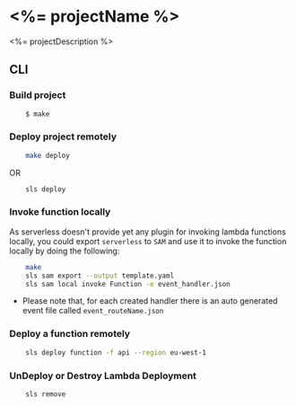# <%= projectName %>
<%= projectDescription %>

## CLI

### Build project 

```bash
    $ make
```

### Deploy project remotely

```bash
    make deploy
```

OR 

```bash
    sls deploy 
```

### Invoke function locally
As serverless doesn't provide yet any plugin for invoking lambda functions locally, you could export `serverless` to `SAM` and use it to invoke the function locally by doing the following:
 
```bash
    make
    sls sam export --output template.yaml  
    sls sam local invoke Function -e event_handler.json 
```

*   Please note that, for each created handler there is an auto generated event file called `event_routeName.json`
 
### Deploy a function remotely

```bash
    sls deploy function -f api --region eu-west-1 
```

### UnDeploy or Destroy Lambda Deployment

```bash
    sls remove
```
